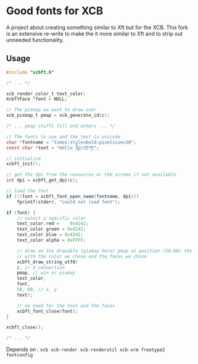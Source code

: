 # Good fonts for XCB #

A project about creating something similar to Xft but for the XCB.
This fork is an extensive re-write to make the it more similar to Xft and to strip out unneeded functionality.

## Usage ##

```C
#include "xcbft.h"

/* ... */

xcb_render_color_t text_color;
XcbftFace *font = NULL;

// The pixmap we want to draw over
xcb_pixmap_t pmap = xcb_generate_id(c);

/* ... pmap stuffs fill and others ... */

// The fonts to use and the text in unicode
char *fontname = "times:style=bold:pixelsize=30";
const char *text = "Héllo ༃𐤋𐤊탄ཀ𐍊";

// initialize
xcbft_init();

// get the dpi from the resources or the screen if not available
int dpi = xcbft_get_dpi(c);

// load the font
if (!(font = xcbft_font_open_name(fontname, dpi)))
	fprintf(stderr, "could not load font");

if (font) {
	// select a specific color
	text_color.red =	0x4242;
	text_color.green = 0x4242;
	text_color.blue = 0x4242;
	text_color.alpha = 0xFFFF;

	// draw on the drawable (pixmap here) pmap at position (50,60) the text
	// with the color we chose and the faces we chose
	xcbft_draw_string_utf8(
	c, // X connection
	pmap, // win or pixmap
	text_color,
	font,
	50, 60, // x, y
	text);

	// no need for the text and the faces
	xcbft_font_close(font);
}

xcbft_close();

/* ... */

```

Depends on : `xcb xcb-render xcb-renderutil xcb-xrm freetype2 fontconfig`  

